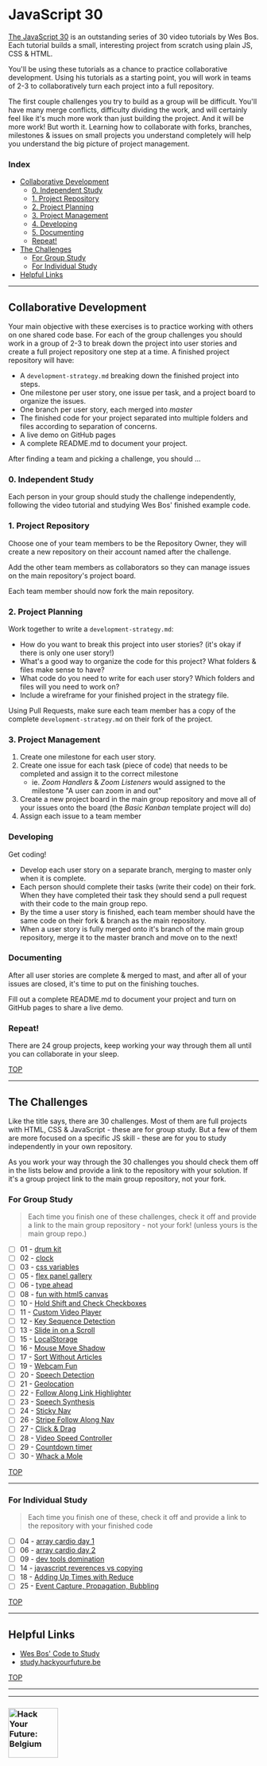 # JavaScript 30

[The JavaScript 30](https://javascript30.com/) is an outstanding series of 30 video tutorials by Wes Bos.  Each tutorial builds a small, interesting project from scratch using plain JS, CSS & HTML.

You'll be using these tutorials as a chance to practice collaborative development. Using his tutorials as a starting point, you will work in teams of 2-3 to collaboratively turn each project into a full repository.

The first couple challenges you try to build as a group will be difficult.  You'll have many merge conflicts, difficulty dividing the work, and will certainly feel like it's much more work than just building the project.  And it will be more work!  But worth it.  Learning how to collaborate with forks, branches, milestones & issues on small projects you understand completely will help you understand the big picture of project management.

### Index

- [Collaborative Development](#collaborative-development)
  - [0. Independent Study](#0-Independent-study)
  - [1. Project Repository](#1-project-repository)
  - [2. Project Planning](#2-project-planning)
  - [3. Project Management](#3-project-management)
  - [4. Developing](#4-developing)
  - [5. Documenting](#5-documenting)
  - [Repeat!](#repeat)
- [The Challenges](#the-challenges)
  - [For Group Study](#for-group-study)
  - [For Individual Study](#for-individual-study)
- [Helpful Links](#helpful-links)

---

## Collaborative Development

Your main objective with these exercises is to practice working with others on one shared code base.  For each of the group challenges you should work in a group of 2-3 to break down the project into user stories and create a full project repository one step at a time.  A finished project repository will have:

- A `development-strategy.md` breaking down the finished project into steps.
- One milestone per user story, one issue per task, and a project board to organize the issues.
- One branch per user story, each merged into _master_
- The finished code for your project separated into multiple folders and files according to separation of concerns.
- A live demo on GitHub pages
- A complete README.md to document your project.

After finding a team and picking a challenge,  you should ...

### 0. Independent Study

Each person in your group should study the challenge independently, following the video tutorial and studying Wes Bos' finished example code.

### 1. Project Repository

Choose one of your team members to be the Repository Owner, they will create a new repository on their account named after the challenge.

Add the other team members as collaborators so they can manage issues on the main repository's project board.

Each team member should now fork the main repository.

### 2. Project Planning

Work together to write a `development-strategy.md`:

- How do you want to break this project into user stories? (it's okay if there is only one user story!)
- What's a good way to organize the code for this project? What folders & files make sense to have?
- What code do you need to write for each user story? Which folders and files will you need to work on?
- Include a wireframe for your finished project in the strategy file.

Using Pull Requests, make sure each team member has a copy of the complete `development-strategy.md` on their fork of the project.

### 3. Project Management

1. Create one milestone for each user story.
1. Create one issue for each task (piece of code) that needs to be completed and assign it to the correct milestone
   - ie. _Zoom Handlers_ & _Zoom Listeners_ would assigned to the milestone "A user can zoom in and out"
1. Create a new project board in the main group repository and move all of your issues onto the board (the _Basic Kanban_ template project will do)
1. Assign each issue to a team member

### Developing

Get coding!

- Develop each user story on a separate branch, merging to master only when it is complete.
- Each person should complete their tasks (write their code) on their fork. When they have completed their task they should send a pull request with their code to the main group repo.
-  By the time a user story is finished, each team member should have the same code on their fork & branch as the main repository.
- When a user story is fully merged onto it's branch of the main group repository, merge it to the master branch and move on to the next!

### Documenting

After all user stories are complete & merged to mast, and after all of your issues are closed, it's time to put on the finishing touches.

Fill out a complete README.md to document your project and turn on GitHub pages to share a live demo.

### Repeat!

There are 24 group projects, keep working your way through them all until you can collaborate in your sleep.

[TOP](#javascript-30)

---

## The Challenges

Like the title says, there are 30 challenges.  Most of them are full projects with HTML, CSS & JavaScript - these are for group study.  But a few of them are more focused on a specific JS skill - these are for you to study independently in your own repository.

As you work your way through the 30 challenges you should check them off in the lists below and provide a link to the repository with your solution. If it's a group project link to the main group repository, not your fork.

### For Group Study

> Each time you finish one of these challenges, check it off and provide a link to the main group repository - not your fork! (unless yours is the main group repo.)

- [ ] 01 - [drum kit]()
- [ ] 02 - [clock]()
- [ ] 03 - [css variables]()
- [ ] 05 - [flex panel gallery]()
- [ ] 06 - [type ahead]()
- [ ] 08 - [fun with html5 canvas]()
- [ ] 10 - [Hold Shift and Check Checkboxes]()
- [ ] 11 - [Custom Video Player]()
- [ ] 12 - [Key Sequence Detection]()
- [ ] 13 - [Slide in on a Scroll]()
- [ ] 15 - [LocalStorage]()
- [ ] 16 - [Mouse Move Shadow]()
- [ ] 17 - [Sort Without Articles]()
- [ ] 19 - [Webcam Fun]()
- [ ] 20 - [Speech Detection]()
- [ ] 21 - [Geolocation]()
- [ ] 22 - [Follow Along Link Highlighter]()
- [ ] 23 - [Speech Synthesis]()
- [ ] 24 - [Sticky Nav]()
- [ ] 26 - [Stripe Follow Along Nav]()
- [ ] 27 - [Click & Drag]()
- [ ] 28 - [Video Speed Controller]()
- [ ] 29 - [Countdown timer]()
- [ ] 30 - [Whack a Mole]()

[TOP](#javascript-30)

---

### For Individual Study

> Each time you finish one of these, check it off and provide a link to the repository with your finished code

- [ ] 04 - [array cardio day 1]()
- [ ] 06 - [array cardio day 2]()
- [ ] 09 - [dev tools domination]()
- [ ] 14 - [javascript reverences vs copying]()
- [ ] 18 - [Adding Up Times with Reduce]()
- [ ] 25 - [Event Capture, Propagation, Bubbling]()

[TOP](#javascript-30)

---

## Helpful Links

- [Wes Bos' Code to Study](https://github.com/wesbos/JavaScript30)
- [study.hackyourfuture.be](https:study.hackyourfuture.be)

[TOP](#javascript-30)

---
---

### <a href="https://hackyourfuture.be" target="_blank"><img src="https://user-images.githubusercontent.com/18554853/63941625-4c7c3d00-ca6c-11e9-9a76-8d5e3632fe70.jpg" width="100" height="100" alt="Hack Your Future: Belgium"></a>

